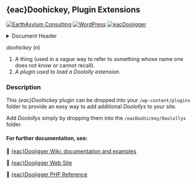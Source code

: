 ## {eac}Doohickey, Plugin Extensions  
[![EarthAsylum Consulting](https://img.shields.io/badge/EarthAsylum-Consulting-0?&labelColor=6e9882&color=707070)](https://earthasylum.com/)
[![WordPress](https://img.shields.io/badge/WordPress-Plugins-grey?logo=wordpress&labelColor=blue)](https://wordpress.org/plugins/search/EarthAsylum/)
[![eacDoojigger](https://img.shields.io/badge/Requires-%7Beac%7DDoojigger-da821d)](https://eacDoojigger.earthasylum.com/)

<details><summary>Document Header</summary>

Plugin URI:             https://eacDoojigger.earthasylum.com/  
Author:                 [EarthAsylum Consulting](https://www.earthasylum.com)  
Stable tag:             0.1.0  
Last Updated:           30-Apr-2025  
Requires at least:      5.8  
Tested up to:           6.8  
Requires PHP:           8.1  
Contributors:           earthasylum@github,kevinburkholder@wordpress  
Donate link:            https://github.com/sponsors/EarthAsylum  
License:				GPLv3 or later  
License URI:			https://www.gnu.org/licenses/gpl.html  
GitHub URI:             https://github.com/EarthAsylum/docs.eacDoojigger/wiki  

</details>

_doohickey_ (n)
1. A thing (used in a vague way to refer to something whose name one does not know or cannot recall).
2. *A plugin used to load a Doololly extension.*

### Description

This *{eac}Doohickey* plugin can be dropped into your `/wp-content/plugins` folder to provide an easy way to add additional *Doolollys* to your site.

Add *Doolollys* simply by dropping them into the `/eacDoohickey/Doolollys` folder. 


#### For further documentation, see:

:open_file_folder: [{eac}Doojigger Wiki: documentation and examples](https://github.com/EarthAsylum/docs.eacDoojigger/wiki)

:bookmark_tabs: [{eac}Doojigger Web Site](https://eacdoojigger.earthasylum.com)

:green_book: [{eac}Doojigger PHP Reference](https://earthasylum.github.io/docs.eacDoojigger/)
